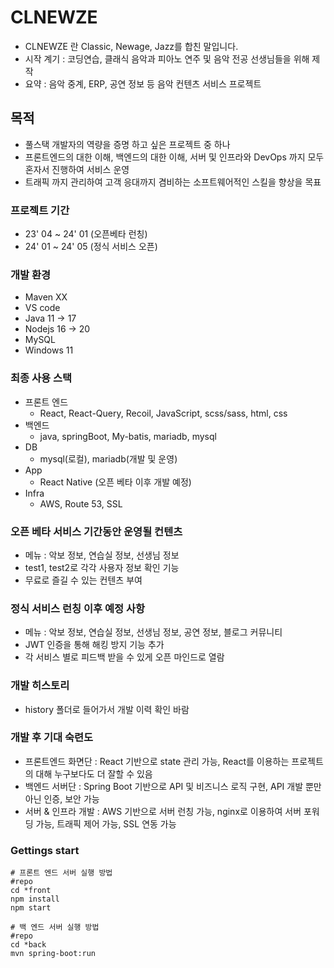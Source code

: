 # CLNEWZE

- CLNEWZE 란 Classic, Newage, Jazz를 합친 말입니다.
- 시작 계기 : 코딩연습, 클래식 음악과 피아노 연주 및 음악 전공 선생님들을 위해 제작
- 요약 : 음악 중계, ERP, 공연 정보 등 음악 컨텐츠 서비스 프로젝트

## 목적

- 풀스택 개발자의 역량을 증명 하고 싶은 프로젝트 중 하나
- 프론트엔드의 대한 이해, 백엔드의 대한 이해, 서버 및 인프라와 DevOps 까지 모두 혼자서 진행하여 서비스 운영
- 트래픽 까지 관리하여 고객 응대까지 겸비하는 소프트웨어적인 스킬을 향상을 목표 

### 프로젝트 기간

- 23' 04 ~ 24' 01 (오픈베타 런칭)
- 24' 01 ~ 24' 05 (정식 서비스 오픈)

### 개발 환경

- Maven XX
- VS code
- Java 11 -> 17
- Nodejs 16 -> 20
- MySQL
- Windows 11

### 최종 사용 스택

- 프론트 엔드
  - React, React-Query, Recoil, JavaScript, scss/sass, html, css
- 백엔드
  - java, springBoot, My-batis, mariadb, mysql
- DB
  - mysql(로컬), mariadb(개발 및 운영)
- App
  - React Native (오픈 베타 이후 개발 예정)
- Infra
  - AWS, Route 53, SSL

### 오픈 베타 서비스 기간동안 운영될 컨텐츠

- 메뉴 : 악보 정보, 연습실 정보, 선생님 정보
- test1, test2로 각각 사용자 정보 확인 기능
- 무료로 즐길 수 있는 컨텐츠 부여


### 정식 서비스 런칭 이후 예정 사항

- 메뉴 : 악보 정보, 연습실 정보, 선생님 정보, 공연 정보, 블로그 커뮤니티
- JWT 인증을 통해 해킹 방지 기능 추가
- 각 서비스 별로 피드백 받을 수 있게 오픈 마인드로 열람

### 개발 히스토리

- history 폴더로 들어가서 개발 이력 확인 바람


### 개발 후 기대 숙련도

- 프론트엔드 화면단 : React 기반으로 state 관리 가능, React를 이용하는 프로젝트의 대해 누구보다도 더 잘할 수 있음
- 백엔드 서버단 : Spring Boot 기반으로 API 및 비즈니스 로직 구현, API 개발 뿐만 아닌 인증, 보안 가능
- 서버 & 인프라 개발 : AWS 기반으로 서버 런칭 가능, nginx로 이용하여 서버 포워딩 가능, 트래픽 제어 가능, SSL 연동 가능

### Gettings start

```
# 프론트 엔드 서버 실행 방법
#repo
cd *front
npm install
npm start
```

```
# 백 엔드 서버 실행 방법
#repo
cd *back
mvn spring-boot:run
```
